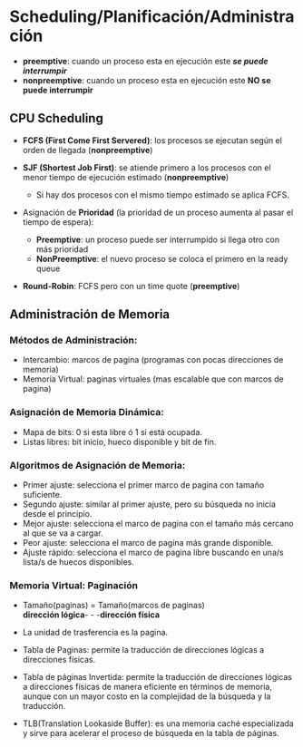 # Scheduling/Planificación/Administración

- **preemptive**: cuando un proceso esta en ejecución este ***se puede interrumpir***
- **nonpreemptive**: cuando un proceso esta en ejecución este **NO se puede interrumpir**

## CPU Scheduling


- **FCFS (First Come First Servered)**: los procesos se ejecutan según el orden de llegada (**nonpreemptive**)

- **SJF (Shortest Job First)**: se atiende primero a los procesos con el menor tiempo de ejecución estimado (**nonpreemptive**)
    * Si hay dos procesos con el mismo tiempo estimado se aplica FCFS.

- Asignación de **Prioridad** (la prioridad de un proceso aumenta al pasar el tiempo de espera):
    * **Preemptive**: un proceso puede ser interrumpido si llega otro con más prioridad
    * **NonPreemptive**: el nuevo proceso se coloca el primero en la ready queue

- **Round-Robin**: FCFS pero con un time quote (**preemptive**)

## Administración de Memoria

### Métodos de Administración:
- Intercambio: marcos de pagina (programas con pocas direcciones de memoria)
- Memoria Virtual: paginas virtuales (mas escalable que con marcos de pagina)

### Asignación de Memoria Dinámica:
- Mapa de bits: 0 si esta libre ó 1 si está ocupada.
- Listas libres: bit inicio, hueco disponible y bit de fin.

### Algoritmos de Asignación de Memoria:
- Primer ajuste: selecciona el primer marco de pagina con tamaño suficiente.
- Segundo ajuste: similar al primer ajuste, pero su búsqueda no inicia desde el principio.
- Mejor ajuste: selecciona el marco de pagina con el tamaño más cercano al que se va a cargar.
- Peor ajuste: selecciona el marco de pagina más grande disponible.
- Ajuste rápido: selecciona el marco de pagina libre buscando en una/s lista/s de huecos disponibles.

### Memoria Virtual: Paginación

- Tamaño(paginas) = Tamaño(marcos de paginas) <br> **dirección lógica**- - -**dirección física**

- La unidad de trasferencia es la pagina.
- Tabla de Paginas: permite la traducción de direcciones lógicas a direcciones físicas.
- Tabla de páginas Invertida: permite la traducción de direcciones lógicas a direcciones físicas de manera eficiente en términos de memoria, aunque con un mayor costo en la complejidad de la búsqueda y la traducción.
- TLB(Translation Lookaside Buffer): es una memoria caché especializada y sirve para acelerar el proceso de búsqueda en la tabla de páginas.



